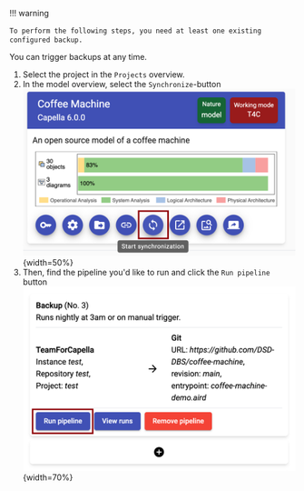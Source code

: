 <!--
 ~ SPDX-FileCopyrightText: Copyright DB InfraGO AG and contributors
 ~ SPDX-License-Identifier: Apache-2.0
 -->

!!! warning

    To perform the following steps, you need at least one existing configured backup.

You can trigger backups at any time.

1. Select the project in the `Projects` overview.
1. In the model overview, select the `Synchronize`-button
   ![Start synchronization](./model-overview.png){width=50%}
1. Then, find the pipeline you'd like to run and click the `Run pipeline`
   button ![Run the pipeline](./run-pipeline.png){width=70%}
